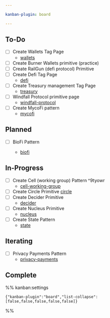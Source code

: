 ```yaml
---

kanban-plugin: board

---
```


## To-Do

- [ ] Create Wallets Tag Page
	- [wallets](tags/wallets.md)
- [ ] Create Burner Wallets primitive (practice)
- [ ] Create RailGun (defi protocol) Primitive
- [ ] Create Defi Tag Page
	- [defi](tags/defi.md)
- [ ] Create Treasury management Tag Page
	- [treasury](tags/treasury.md)
- [ ] Windfall Protocol primitive page
	- [windfall-protocol](artifacts/primitives/windfall-protocol.md)
- [ ] Create MycoFi pattern
	- [mycofi](tags/mycofi.md)


## Planned

- [ ] BioFi Pattern
	
	- [biofi](tags/biofi.md)


## In-Progress

- [ ] Create Cell (working group) Pattern ^9tyowr
	- [cell-working-group](notes/rpp/working-docs/cell-working-group.md)
- [ ] Create Circle Primitive [circle](notes/rpp/working-docs/circle.md)
- [ ] Create Decider Primitive 
	- [decider](notes/rpp/working-docs/decider.md)
- [ ] Create Nucleus Primitive
	- [nucleus](notes/rpp/working-docs/nucleus.md)
- [ ] Create State Pattern
	- [state](notes/rpp/working-docs/state.md)


## Iterating

- [ ] Privacy Payments Pattern
	- [privacy-payments](artifacts/patterns/privacy-payments.md)


## Complete





%% kanban:settings
```
{"kanban-plugin":"board","list-collapse":[false,false,false,false,false]}
```
%%